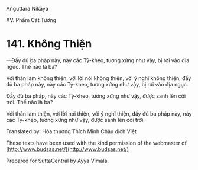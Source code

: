  

Aṅguttara Nikāya

XV. Phẩm Cát Tường

# 141\. Không Thiện

—Ðầy đủ ba pháp này, này các Tỷ-kheo, tương xứng như vậy, bị rơi vào địa ngục. Thế nào là ba?

Với thân làm không thiện, với lời nói không thiện, với ý nghĩ không thiện, đầy đủ ba pháp này, này các Tỷ-kheo, tương xứng như vậy, bị rơi vào địa ngục.

Ðầy đủ ba pháp, này các Tỷ-kheo, tương xứng như vậy, được sanh lên cõi trời. Thế nào là ba?

Với thân làm thiện, với lời nói thiện, với ý nghĩ thiện, đầy đủ ba pháp này, này các Tỷ-kheo, tương xứng như vậy, được sanh lên cõi trời.

Translated by: Hòa thượng Thích Minh Châu dịch Việt

These texts have been used with the kind permission of the webmaster of [http://www.budsas.net/](http://www.budsas.net/)

Prepared for SuttaCentral by Ayya Vimala.